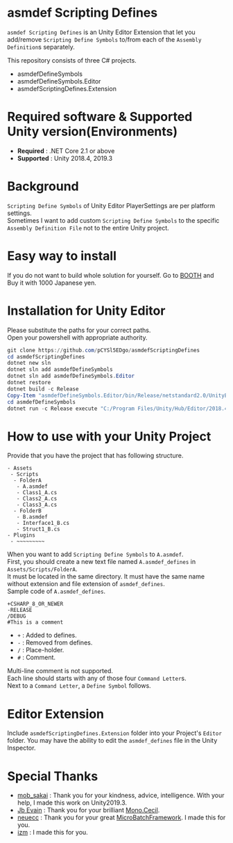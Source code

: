 # asmdef Scripting Defines

`asmdef Scripting Defines` is an Unity Editor Extension that let you add/remove `Scripting Define Symbols` to/from each of the `Assembly Definition`s separately.

This repository consists of three C# projects.

 - asmdefDefineSymbols 
 - asmdefDefineSymbols.Editor
 - asmdefScriptingDefines.Extension

# Required software & Supported Unity version(Environments)

 - **Required** : .NET Core 2.1 or above
 - **Supported** : Unity 2018.4, 2019.3

# Background

`Scripting Define Symbols` of Unity Editor PlayerSettings are per platform settings.<br/>
Sometimes I want to add custom `Scripting Define Symbols` to the specific `Assembly Definition File` not to the entire Unity project.

# Easy way to install

If you do not want to build whole solution for yourself. Go to [BOOTH](https://pcysl5edgo.booth.pm/items/1756645) and Buy it with 1000 Japanese yen.

# Installation for Unity Editor

Please substitute the paths for your correct paths.<br/>
Open your powershell with appropriate authority.

```powershell
git clone https://github.com/pCYSl5EDgo/asmdefScriptingDefines
cd asmdefScriptingDefines
dotnet new sln
dotnet sln add asmdefDefineSymbols
dotnet sln add asmdefDefineSymbols.Editor
dotnet restore
dotnet build -c Release
Copy-Item "asmdefDefineSymbols.Editor/bin/Release/netstandard2.0/UnityEditor.ForCuteIzmChan.dll" "C:/Program Files/Unity/Hub/Editor/2018.4.14f1/Editor/Data/Managed/UnityEditor.ForCuteIzmChan.dll"
cd asmdefDefineSymbols
dotnet run -c Release execute "C:/Program Files/Unity/Hub/Editor/2018.4.14f1/Editor/Data/Managed"
```

# How to use with your Unity Project

Provide that you have the project that has following structure.

```
- Assets
 - Scripts
  - FolderA
   - A.asmdef
   - Class1_A.cs
   - Class2_A.cs
   - Class3_A.cs
  - FolderB
   - B.asmdef
   - Interface1_B.cs
   - Struct1_B.cs
- Plugins
 - ~~~~~~~~~
```

When you want to add `Scripting Define Symbols` to `A.asmdef`.<br/>
First, you should create a new text file named `A.asmdef_defines` in `Assets/Scripts/FolderA`.<br/>
It must be located in the same directory. It must have the same name without extension and file extension of `asmdef_defines`.<br/>
Sample code of `A.asmdef_defines`.

```
+CSHARP_8_OR_NEWER
-RELEASE
/DEBUG
#This is a comment
```

 - `+` : Added to defines.
 - `-` : Removed from defines.
 - `/` : Place-holder.
 - `#` : Comment.

Multi-line comment is not supported.<br/>
Each line should starts with any of those four `Command Letter`s.<br/>
Next to a `Command Letter`, a `Define Symbol` follows.

# Editor Extension

Include `asmdefScriptingDefines.Extension` folder into your Project's `Editor` folder.
You may have the ability to edit the `asmdef_defines` file in the Unity Inspector.


# Special Thanks

 - [mob_sakai](https://twitter.com/mob_sakai) : Thank you for your kindness, advice, intelligence. With your help, I made this work on Unity2019.3.
 - [Jb Evain](https://twitter.com/jbevain) : Thank you for your brilliant [Mono.Cecil]().
 - [neuecc](https://twitter.com/neuecc) : Thank you for your great [MicroBatchFramework](). I made this for you.
 - [izm](https://twitter.com/izm) : I made this for you.
